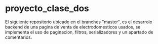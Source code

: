 # proyecto_clase_dos
El siguiente repositorio ubicado en el branches "master", es el desarrolo backend de una pagina de venta de electrodomesticos usados, se implementa el uso de paginacion, filtros, serializadores y un apartado de comentarios.
